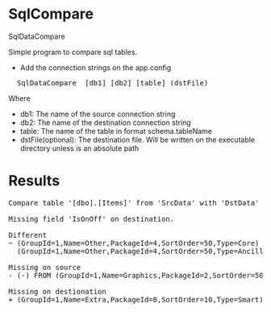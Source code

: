 # SqlCompare
SqlDataCompare

Simple program to compare sql tables.

* Add the connection strings on the app.config

<pre>
  SqlDataCompare  [db1] [db2] [table] (dstFile)
</pre>

Where

* db1: The name of the source connection string
* db2: The name of the destination connection string
* table: The name of the table in format schema.tableName
* dstFile(optional): The destination file. Will be written on the executable directory unless is an absolute path

# Results

<pre>
Compare table '[dbo].[Items]' from 'SrcData' with 'DstData'

Missing field 'IsOnOff' on destination.

Different
~ (GroupId=1,Name=Other,PackageId=4,SortOrder=50,Type=Core) FROM
  (GroupId=1,Name=Other,PackageId=4,SortOrder=50,Type=Ancillary)

Missing on source
- (-) FROM (GroupId=1,Name=Graphics,PackageId=2,SortOrder=50,Type=Core)

Missing on destionation
+ (GroupId=1,Name=Extra,PackageId=8,SortOrder=10,Type=Smart) FROM (-)
</pre>


